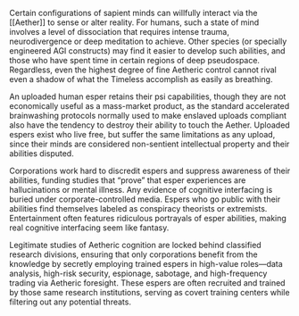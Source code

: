 Certain configurations of sapient minds can willfully interact via the [[Aether]] to sense or alter reality. For humans, such a state of mind involves a level of dissociation that requires intense trauma, neurodivergence or deep meditation to achieve. Other species (or specially engineered AGI constructs) may find it easier to develop such abilities, and those who have spent time in certain regions of deep pseudospace. Regardless, even the highest degree of fine Aetheric control cannot rival even a shadow of what the Timeless accomplish as easily as breathing.

An uploaded human esper retains their psi capabilities, though they are not economically useful as a mass-market product, as the standard accelerated brainwashing protocols normally used to make enslaved uploads compliant also have the tendency to destroy their ability to touch the Aether. Uploaded espers exist who live free, but suffer the same limitations as any upload, since their minds are considered non-sentient intellectual property and their abilities disputed.

Corporations work hard to discredit espers and suppress awareness of their abilities, funding studies that “prove” that esper experiences are hallucinations or mental illness. Any evidence of cognitive interfacing is buried under corporate-controlled media. Espers who go public with their abilities find themselves labeled as conspiracy theorists or extremists. Entertainment often features ridiculous portrayals of esper abilities, making real cognitive interfacing seem like fantasy.

Legitimate studies of Aetheric cognition are locked behind classified research divisions, ensuring that only corporations benefit from the knowledge by secretly employing trained espers in high-value roles—data analysis, high-risk security, espionage, sabotage, and high-frequency trading via Aetheric foresight. These espers are often recruited and trained by those same research institutions, serving as covert training centers while filtering out any potential threats.